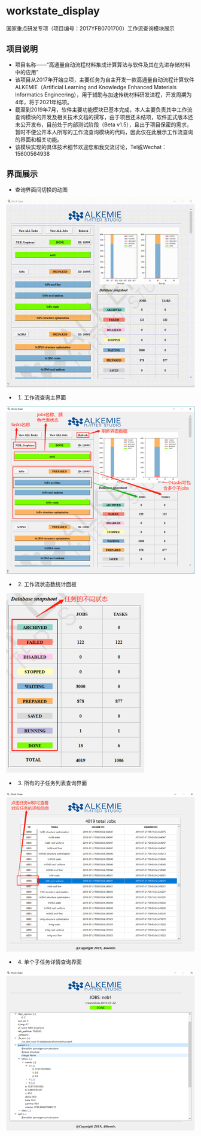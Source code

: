 # workstate_display
国家重点研发专项（项目编号：2017YFB0701700）工作流查询模块展示
## 项目说明
- 项目名称——“高通量自动流程材料集成计算算法与软件及其在先进存储材料中的应用”
- 该项目从2017年开始立项，主要任务为自主开发一款高通量自动流程计算软件ALKEMIE（Artificial Learning and Knowledge Enhanced Materials Informatics Engineering），用于辅助与加速传统材料研发进程，开发周期为4年，将于2021年结项。
- 截至到2019年7月，软件主要功能模块已基本完成，本人主要负责其中工作流查询模块的开发及相关技术文档的撰写，由于项目还未结项，软件正式版本还未公开发布，目前处于内部测试阶段（Beta v1.5），且出于项目保密的需求，暂时不便公开本人所写的工作流查询模块的代码，因此仅在此展示工作流查询的界面和相关功能。
- 该模块实现的具体技术细节欢迎您和我交流讨论，Tel或Wechat：15600564938

## 界面展示
- 查询界面间切换的动图

<img src="https://github.com/haoforward/workstate_display/blob/master/images/workstate.gif" alt="show" />


- 1. 工作流查询主界面

![image](https://github.com/haoforward/workstate_display/raw/master/images/main.png)

- 2. 工作流状态数统计面板

![image](https://github.com/haoforward/workstate_display/raw/master/images/table.png)

- 3. 所有的子任务列表查询界面

![image](https://github.com/haoforward/workstate_display/raw/master/images/jobs_list.png)

- 4. 单个子任务详情查询界面

![image](https://github.com/haoforward/workstate_display/raw/master/images/jobs_detail.png)

​                                              